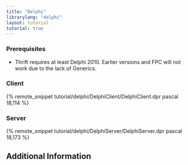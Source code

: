 ```yaml
---
title: "Delphi"
librarylang: "delphi"
layout: tutorial
tutorial: true
---
```


### Prerequisites
* Thrift requires at least Delphi 2010. Earlier versions and FPC will not work due to the lack of Generics.

### Client

{% remote_snippet tutorial/delphi/DelphiClient/DelphiClient.dpr pascal 18,114 %}

### Server

{% remote_snippet tutorial/delphi/DelphiServer/DelphiServer.dpr pascal 18,173 %}

## Additional Information



